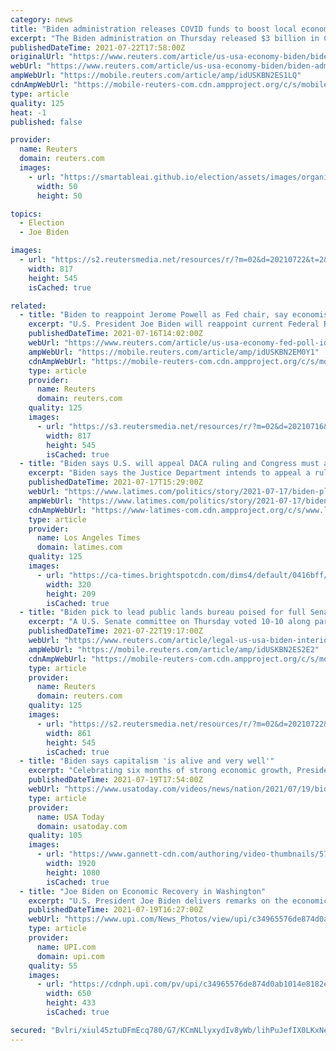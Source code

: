 ```yaml
---
category: news
title: "Biden administration releases COVID funds to boost local economies"
excerpt: "The Biden administration on Thursday released $3 billion in COVID-19 rescue funds aimed at helping localities bolster their economies in the wake of the pandemic, calling on communities to seek funding for a range of revitalization projects."
publishedDateTime: 2021-07-22T17:58:00Z
originalUrl: "https://www.reuters.com/article/us-usa-economy-biden/biden-administration-releases-covid-funds-to-boost-local-economies-idUSKBN2ES1LQ"
webUrl: "https://www.reuters.com/article/us-usa-economy-biden/biden-administration-releases-covid-funds-to-boost-local-economies-idUSKBN2ES1LQ"
ampWebUrl: "https://mobile.reuters.com/article/amp/idUSKBN2ES1LQ"
cdnAmpWebUrl: "https://mobile-reuters-com.cdn.ampproject.org/c/s/mobile.reuters.com/article/amp/idUSKBN2ES1LQ"
type: article
quality: 125
heat: -1
published: false

provider:
  name: Reuters
  domain: reuters.com
  images:
    - url: "https://smartableai.github.io/election/assets/images/organizations/reuters.com-50x50.jpg"
      width: 50
      height: 50

topics:
  - Election
  - Joe Biden

images:
  - url: "https://s2.reutersmedia.net/resources/r/?m=02&d=20210722&t=2&i=1569647490&w=&fh=545px&fw=&ll=&pl=&sq=&r=LYNXMPEH6L0UE"
    width: 817
    height: 545
    isCached: true

related:
  - title: "Biden to reappoint Jerome Powell as Fed chair, say economists"
    excerpt: "U.S. President Joe Biden will reappoint current Federal Reserve Chair Jerome Powell for a second four-year term starting February next year, according to an overwhelming majority of economists polled by Reuters this week."
    publishedDateTime: 2021-07-16T14:02:00Z
    webUrl: "https://www.reuters.com/article/us-usa-economy-fed-poll-idUSKBN2EM0Y1"
    ampWebUrl: "https://mobile.reuters.com/article/amp/idUSKBN2EM0Y1"
    cdnAmpWebUrl: "https://mobile-reuters-com.cdn.ampproject.org/c/s/mobile.reuters.com/article/amp/idUSKBN2EM0Y1"
    type: article
    provider:
      name: Reuters
      domain: reuters.com
    quality: 125
    images:
      - url: "https://s3.reutersmedia.net/resources/r/?m=02&d=20210716&t=2&i=1569058150&w=&fh=545px&fw=&ll=&pl=&sq=&r=LYNXMPEH6F0FQ"
        width: 817
        height: 545
        isCached: true
  - title: "Biden says U.S. will appeal DACA ruling and Congress must act"
    excerpt: "Biden says the Justice Department intends to appeal a ruling deeming illegal an Obama-era program that protected young immigrants from deportation."
    publishedDateTime: 2021-07-17T15:29:00Z
    webUrl: "https://www.latimes.com/politics/story/2021-07-17/biden-pledges-appeal-of-deeply-disappointing-daca-ruling"
    ampWebUrl: "https://www.latimes.com/politics/story/2021-07-17/biden-pledges-appeal-of-deeply-disappointing-daca-ruling?_amp=true"
    cdnAmpWebUrl: "https://www-latimes-com.cdn.ampproject.org/c/s/www.latimes.com/politics/story/2021-07-17/biden-pledges-appeal-of-deeply-disappointing-daca-ruling?_amp=true"
    type: article
    provider:
      name: Los Angeles Times
      domain: latimes.com
    quality: 125
    images:
      - url: "https://ca-times.brightspotcdn.com/dims4/default/0416bff/2147483647/strip/true/crop/5472x3574+0+37/resize/320x209!/quality/90/?url=https%3A%2F%2Fcalifornia-times-brightspot.s3.amazonaws.com%2F38%2F1c%2F9919fc5d4122bd2a1f94ad0c7ab5%2Fimmigration-deferred-action-01632.jpg"
        width: 320
        height: 209
        isCached: true
  - title: "Biden pick to lead public lands bureau poised for full Senate vote"
    excerpt: "A U.S. Senate committee on Thursday voted 10-10 along party lines on President Joe Biden's nomination of Montana conservationist Tracy Stone-Manning to lead the Bureau of Land Management, setting the stage for a vote by the full Senate."
    publishedDateTime: 2021-07-22T19:17:00Z
    webUrl: "https://www.reuters.com/article/legal-us-usa-biden-interior-idUSKBN2ES2E2"
    ampWebUrl: "https://mobile.reuters.com/article/amp/idUSKBN2ES2E2"
    cdnAmpWebUrl: "https://mobile-reuters-com.cdn.ampproject.org/c/s/mobile.reuters.com/article/amp/idUSKBN2ES2E2"
    type: article
    provider:
      name: Reuters
      domain: reuters.com
    quality: 125
    images:
      - url: "https://s2.reutersmedia.net/resources/r/?m=02&d=20210722&t=2&i=1569681026&w=&fh=545px&fw=&ll=&pl=&sq=&r=LYNXMPEH6L17H"
        width: 861
        height: 545
        isCached: true
  - title: "Biden says capitalism 'is alive and very well'"
    excerpt: "Celebrating six months of strong economic growth, President Joe Biden says his infrastructure and families agenda must be passed to sustain the economic momentum, setting the tone for a crucial week of congressional negotiations."
    publishedDateTime: 2021-07-19T17:54:00Z
    webUrl: "https://www.usatoday.com/videos/news/nation/2021/07/19/biden-says-capitalism-alive-and-very-well/8016012002/"
    type: article
    provider:
      name: USA Today
      domain: usatoday.com
    quality: 105
    images:
      - url: "https://www.gannett-cdn.com/authoring/video-thumbnails/5729000b-5bf0-4cae-a7b3-e4b5ecfbe607_poster.jpg?quality=10"
        width: 1920
        height: 1080
        isCached: true
  - title: "Joe Biden on Economic Recovery in Washington"
    excerpt: "U.S. President Joe Biden delivers remarks on the economic recovery in the State Dining Room at the White House in Washington, DC on July 19, 2021. Photo by Yuri Gripas/UPI"
    publishedDateTime: 2021-07-19T16:27:00Z
    webUrl: "https://www.upi.com/News_Photos/view/upi/c34965576de874d0ab1014e8182e7219/Joe-Biden-on-Economic-Recovery-in-Washington/"
    type: article
    provider:
      name: UPI.com
      domain: upi.com
    quality: 55
    images:
      - url: "https://cdnph.upi.com/pv/upi/c34965576de874d0ab1014e8182e7219/BIDEN-ECONOMY.jpg"
        width: 650
        height: 433
        isCached: true

secured: "Bvlri/xiul45ztuDFmEcq780/G7/KCmNLlyxydIv8yWb/lihPuJefIX0LKxNeHRaqbMpbDfBoUUQaVF70Zn8x1av4Er/Q1wymqjWDLR19ISmMCb2UDdogYvKXfyQ3V+x1Hx7/ZoP5tgQH+yxFkLJ/Yq4UaejouYzpwdsa2+IdX8nsrca4wULE/O9iaXFVMVKGLBpruBRJmF3kvDgQHlpqp5vve9dvG34ffwl/atOQjvTfzDcLmw+d+c86WbSRQtB/YyRK+cq+6PZbiI5g4x4ksCSEb/zwfMJB7aXJ/6wRSlAGLuiBD4Gvned9LjJY3b1pxh4Nj+iNRgQSwryPYtNub6+7HuE0g/ALEesJJYuF0g=;ceaJ8j8k8tO+nIPIa3rx9Q=="
---
```


